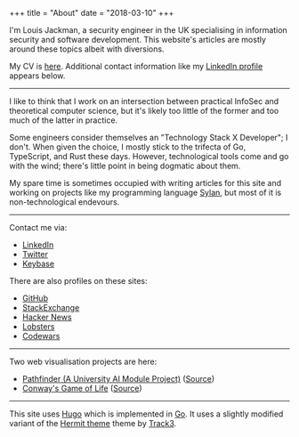 +++
title = "About"
date = "2018-03-10"
+++

I'm Louis Jackman, a security engineer in the UK specialising in information
security and software development. This website's articles are mostly around
these topics albeit with diversions.

My CV is [here](/louis-jackman-cv.pdf). Additional contact information
like my [LinkedIn profile](https://uk.linkedin.com/in/louis-jackman) appears
below.

---

I like to think that I work on an intersection between practical InfoSec and
theoretical computer science, but it's likely too little of the former and too
much of the latter in practice.

Some engineers consider themselves an "Technology Stack X Developer"; I don't.
When given the choice, I mostly stick to the trifecta of Go, TypeScript, and
Rust these days. However, technological tools come and go with the wind; there's
little point in being dogmatic about them.

My spare time is sometimes occupied with writing articles for this site and
working on projects like my programming language
[Sylan](https://github.com/LouisJackman/sylan), but most of it is
non-technological endevours.

---

Contact me via:

* [LinkedIn](https://uk.linkedin.com/in/louis-jackman)
* [Twitter](https://twitter.com/ljackman9)
* [Keybase](https://keybase.io/LouisJackman)

There are also profiles on these sites:

* [GitHub](https://github.com/LouisJackman)
* [StackExchange](https://stackoverflow.com/users/1816025/ljackman)
* [Hacker News](https://news.ycombinator.com/user?id=ljackman)
* [Lobsters](https://lobste.rs/u/ljackmanf)
* [Codewars](https://www.codewars.com/users/LouisJackman)

***

Two web visualisation projects are here:

* [Pathfinder (A University AI Module Project)](/projects/ai-pathfinding-project/index.html) ([Source](https://github.com/LouisJackman/ai-pathfinding-project/blob/master/main.ts))
* [Conway's Game of Life](/projects/conways-game-of-life/index.html) ([Source](https://github.com/LouisJackman/conways-game-of-life/blob/master/main.ts))

***

This site uses [Hugo](https://gohugo.io/) which is implemented in
[Go](https://golang.org/). It uses a slightly modified variant of the [Hermit
theme](https://github.com/Track3/hermit) theme by
[Track3](https://github.com/Track3).

